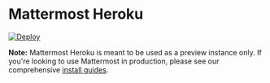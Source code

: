# Mattermost Heroku

[![Deploy](https://www.herokucdn.com/deploy/button.svg)](https://heroku.com/deploy)

__Note:__ Mattermost Heroku is meant to be used as a preview instance only. If you're looking to use Mattermost in production, please see our comprehensive [install guides](https://www.mattermost.org/installation/).
